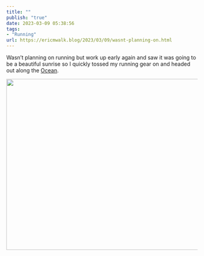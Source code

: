 ```yaml
---
title: ""
publish: "true"
date: 2023-03-09 05:38:56
tags:
- "Running"
url: https://ericmwalk.blog/2023/03/09/wasnt-planning-on.html
---
```

Wasn’t planning on running but work up early again and saw it was going to be a beautiful sunrise so I quickly tossed my running gear on and headed out along the [Ocean](http://www.strava.com/activities/8685335456).


<img src="uploads/2023/0f0157a2da.jpg" width="600" height="450" alt="">